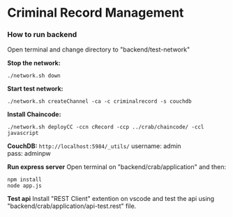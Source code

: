 # Criminal Record Management

### How to run backend

Open terminal and change directory to "backend/test-network"

**Stop the network:**

```
./network.sh down
```

**Start test network:**

```
./network.sh createChannel -ca -c criminalrecord -s couchdb
```

**Install Chaincode:**

```
./network.sh deployCC -ccn cRecord -ccp ../crab/chaincode/ -ccl javascript
```

**CouchDB:**
`http://localhost:5984/_utils/`
username: admin <br>
pass: adminpw <br>

**Run express server**
Open terminal on "backend/crab/application" and then:

```
npm install
node app.js
```

**Test api**
Install "REST Client" extention on vscode and test the api using "backend/crab/application/api-test.rest" file.
